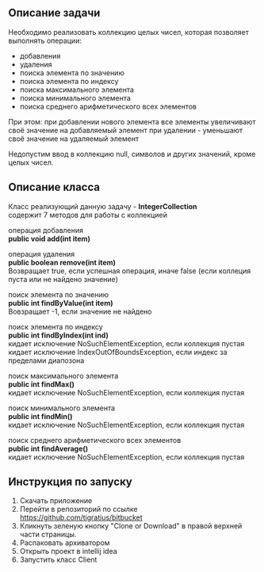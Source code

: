 ## Описание задачи

Необходимо реализовать коллекцию целых чисел, которая позволяет
выполнять операции:
 * добавления
 * удаления
 * поиска элемента по значению
 * поиска элемента по индексу
 * поиска максимального элемента
 * поиска минимального элемента
 * поиска среднего арифметического всех элементов

При этом:
 при добавлении нового элемента все элементы увеличивают своё значение на добавляемый элемент
 при удалении - уменьшают своё значение на удаляемый элемент

Недопустим ввод в коллекцию null, символов и других значений, кроме целых чисел.

## Описание класса 

Класс реализующий данную задачу  - **IntegerCollection**  
содержит 7 методов для работы с коллекцией

операция добавления  
**public void add(int item)**

операция удаления  
**public boolean remove(int item)**  
Возвращает true, если успешная операция, иначе false (если коллеция пуста или не найдено значение)

поиск элемента по значению  
**public int findByValue(int item)**  
Вовзращает -1, если значение не найдено  

поиск элемента по индексу  
**public int findByIndex(int ind)**  
кидает исключение NoSuchElementException, если коллекция пустая  
кидает исключение IndexOutOfBoundsException, если индекс за пределами диапозона  

поиск максимального элемента  
**public int findMax()**  
кидает исключение NoSuchElementException, если коллекция пустая  

поиск минимального элемента  
**public int findMin()**  
кидает исключение NoSuchElementException, если коллекция пустая  

поиск среднего арифметического всех элементов  
**public int findAverage()**  
кидает исключение NoSuchElementException, если коллекция пустая  

## Инструкция по запуску 

1) Скачать приложение 
2) Перейти в репозиторий по ссылке https://github.com/tigratius/bitbucket  
3) Кликнуть зеленую кнопку "Clone or Download" в правой верхней части страницы. 
4) Распаковать архиватором
5) Открыть проект в intellij idea
6) Запустить класс Client
